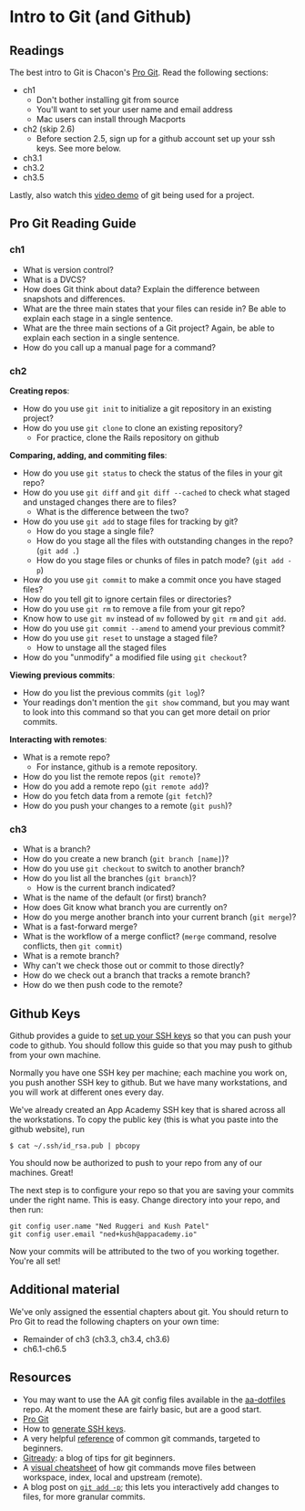 # Intro to Git (and Github)

## Readings
The best intro to Git is Chacon's [Pro Git][pro-git]. Read the
following sections:

* ch1
  * Don't bother installing git from source
  * You'll want to set your user name and email address
  * Mac users can install through Macports
* ch2 (skip 2.6)
  * Before section 2.5, sign up for a github account set up your ssh
    keys. See more below.
* ch3.1
* ch3.2
* ch3.5

Lastly, also watch this [video demo][vimeo-demo] of git being used for
a project.

[vimeo-demo]: http://vimeo.com/16395537

## Pro Git Reading Guide
### ch1
* What is version control?
* What is a DVCS?
* How does Git think about data? Explain the difference between
  snapshots and differences.
* What are the three main states that your files can reside in? Be
  able to explain each stage in a single sentence.
* What are the three main sections of a Git project? Again, be
  able to explain each section in a single sentence.
* How do you call up a manual page for a command?

### ch2

**Creating repos**:
* How do you use `git init` to initialize a git repository in an
  existing project?
* How do you use `git clone` to clone an existing repository?
  * For practice, clone the Rails repository on github

**Comparing, adding, and commiting files**:
* How do you use `git status` to check the status of the files in your
  git repo?
* How do you use `git diff` and `git diff --cached` to check what
  staged and unstaged changes there are to files?
  * What is the difference between the two?
* How do you use `git add` to stage files for tracking by git?
  * How do you stage a single file?
  * How do you stage all the files with outstanding changes in the
    repo? (`git add .`)
  * How do you stage files or chunks of files in patch mode? (`git add
    -p`)
* How do you use `git commit` to make a commit once you have staged
  files?
* How do you tell git to ignore certain files or directories? 
* How do you use `git rm` to remove a file from your git repo?
* Know how to use `git mv` instead of `mv` followed by `git rm` and
  `git add`.
* How do you use `git commit --amend` to amend your previous commit?
* How do you use `git reset` to unstage a staged file?
  * How to unstage all the staged files
* How do you "unmodify" a modified file using `git checkout`?

**Viewing previous commits**:
* How do you list the previous commits (`git log`)?
* Your readings don't mention the `git show` command, but you may want
  to look into this command so that you can get more detail on prior
  commits.

**Interacting with remotes**:
* What is a remote repo?
  * For instance, github is a remote repository.
* How do you list the remote repos (`git remote`)?
* How do you add a remote repo (`git remote add`)?
* How do you fetch data from a remote (`git fetch`)?
* How do you push your changes to a remote (`git push`)?
  
### ch3
* What is a branch?
* How do you create a new branch (`git branch [name]`)?
* How do you use `git checkout` to switch to another branch?
* How do you list all the branches (`git branch`)?
  * How is the current branch indicated?
* What is the name of the default (or first) branch?
* How does Git know what branch you are currently on?
* How do you merge another branch into your current branch (`git
  merge`)?
* What is a fast-forward merge?
* What is the workflow of a merge conflict? (`merge` command, resolve
  conflicts, then `git commit`)
* What is a remote branch?
* Why can't we check those out or commit to those directly?
* How do we check out a branch that tracks a remote branch?
* How do we then push code to the remote?

## Github Keys

Github provides a guide to [set up your SSH keys][ssh-guide] so that
you can push your code to github. You should follow this guide so that
you may push to github from your own machine.

Normally you have one SSH key per machine; each machine you work on,
you push another SSH key to github. But we have many workstations, and
you will work at different ones every day.

We've already created an App Academy SSH key that is shared across all
the workstations. To copy the public key (this is what you paste into
the github website), run

    $ cat ~/.ssh/id_rsa.pub | pbcopy

You should now be authorized to push to your repo from any of our
machines. Great!

The next step is to configure your repo so that you are saving your
commits under the right name. This is easy. Change directory into your
repo, and then run:

    git config user.name "Ned Ruggeri and Kush Patel"
    git config user.email "ned+kush@appacademy.io"

Now your commits will be attributed to the two of you working
together. You're all set!

## Additional material

We've only assigned the essential chapters about git. You should
return to Pro Git to read the following chapters on your own time:

* Remainder of ch3 (ch3.3, ch3.4, ch3.6)
* ch6.1-ch6.5

## Resources
* You may want to use the AA git config files available in the
  [aa-dotfiles][aa-dotfiles] repo. At the moment these are fairly
  basic, but are a good start.
* [Pro Git][pro-git]
* How to [generate SSH keys][ssh-guide].
* A very helpful [reference][git-ref] of common git commands, targeted to
  beginners.
* [Gitready][gitready]: a blog of tips for git beginners.
* A [visual cheatsheet][git-cheatsheet] of how git commands move files
  between workspace, index, local and upstream (remote).
* A blog post on [`git add -p`][git-add-p-post]; this lets you
  interactively add changes to files, for more granular commits.

[aa-dotfiles]: https://github.com/app-academy/aa-dotfiles
[pro-git]: http://git-scm.com/book
[ssh-guide]: https://help.github.com/articles/generating-ssh-keys
[git-videos]: http://git-scm.com/videos
[git-ref]: http://gitref.org/
[gitready]: http://gitready.com
[git-cheatsheet]: http://www.ndpsoftware.com/git-cheatsheet.html
[git-add-p-post]: http://johnkary.net/git-add-p-the-most-powerful-git-feature-youre-not-using-yet/
